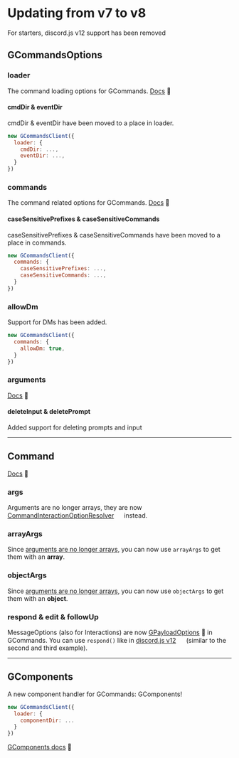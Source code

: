 # Updating from v7 to v8
For starters, discord.js v12 support has been removed

## GCommandsOptions

### loader
The command loading options for GCommands. [Docs](https://gcommands.js.org/docs/#/docs/main/dev/typedef/GCommandsOptionsLoader) 📙

#### cmdDir & eventDir
cmdDir & eventDir have been moved to a place in loader.

```javascript
new GCommandsClient({
  loader: {
    cmdDir: ...,
    eventDir: ...,
  }
})
```

### commands
The command related options for GCommands. [Docs](https://gcommands.js.org/docs/#/docs/main/dev/typedef/GCommandsOptionsCommands) 📙

#### caseSensitivePrefixes & caseSensitiveCommands
caseSensitivePrefixes & caseSensitiveCommands have been moved to a place in commands.

```javascript
new GCommandsClient({
  commands: {
    caseSensitivePrefixes: ...,
    caseSensitiveCommands: ...,
  }
})
```

### allowDm
Support for DMs has been added.

```javascript
new GCommandsClient({
  commands: {
    allowDm: true,
  }
})
```

### arguments
[Docs](https://gcommands.js.org/docs/#/docs/main/dev/typedef/GCommandsOptionsArguments) 📙

#### deleteInput & deletePrompt
Added support for deleting prompts and input

<hr>

## Command
[Docs](https://gcommands.js.org/docs/#/docs/main/dev/class/Command?scrollTo=run) 📙

### args
Arguments are no longer arrays, they are now [CommandInteractionOptionResolver](https://discord.js.org/#/docs/main/stable/class/CommandInteractionOptionResolver) <img src="https://i.imgur.com/3hzpeBf.png" height="15" width="15"> instead.

### arrayArgs
Since [arguments are no longer arrays](#args), you can now use `arrayArgs` to get them with an **array**.

### objectArgs
Since [arguments are no longer arrays](#args), you can now use `objectArgs` to get them with an **object**.

### respond & edit & followUp
MessageOptions (also for Interactions) are now [GPayloadOptions](https://gcommands.js.org/docs/#/docs/main/dev/typedef/GPayloadOptions) 📙 in GCommands. You can use `respond()` like in [discord.js v12](https://discord.js.org/#/docs/main/v12/class/TextChannel?scrollTo=send) <img src="https://i.imgur.com/3hzpeBf.png" height="15" width="15"> (similar to the second and third example).

<hr>

## GComponents
A new component handler for GCommands: GComponents!

```javascript
new GCommandsClient({
  loader: {
    componentDir: ...
  }
})
```

[GComponents docs](https://garlic-team.github.io/GComponents) 📘
